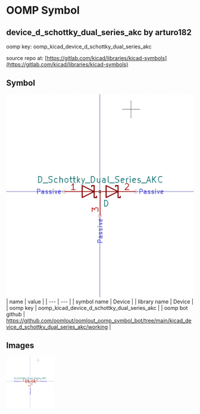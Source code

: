 # OOMP Symbol  
## device_d_schottky_dual_series_akc  by arturo182  
  
oomp key: oomp_kicad_device_d_schottky_dual_series_akc  
  
source repo at: [https://gitlab.com/kicad/libraries/kicad-symbols](https://gitlab.com/kicad/libraries/kicad-symbols)  
## Symbol  
  
[![working.png](working_600.png)](working.png)  
| name | value | 
| --- | --- | 
| symbol name | Device | 
| library name | Device | 
| oomp key | oomp_kicad_device_d_schottky_dual_series_akc | 
| oomp bot github | https://github.com/oomlout/oomlout_oomp_symbol_bot/tree/main/kicad_device_d_schottky_dual_series_akc/working | 
## Images  
  
[![working.png](working_140.png)](working.png)  
